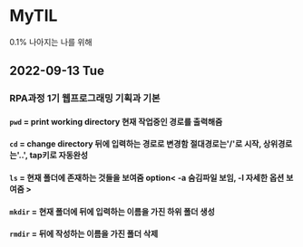 # MyTIL
0.1% 나아지는 나를 위해
## 2022-09-13 Tue
### RPA과정 1기 웹프로그래밍 기획과 기본
#### `pwd` = print working directory 현재 작업중인 경로를 출력해줌 
#### `cd` = change directory 뒤에 입력하는 경로로 변경함 절대경로는'/'로 시작, 상위경로는'..', tap키로 자동완성
#### `ls` = 현재 폴더에 존재하는 것들을 보여줌  option< -a 숨김파일 보임, -l 자세한 옵션 보여줌 >
#### `mkdir` = 현재 폴더에 뒤에 입력하는 이름을 가진 하위 폴더 생성
#### `rmdir` = 뒤에 작성하는 이름을 가진 폴더 삭제
